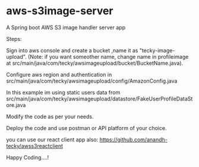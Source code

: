 # aws-s3image-server
A Spring boot AWS S3 image handler server app

Steps:

Sign into aws console and create a bucket ,name it as "tecky-image-upload".
(Note: if you want someother name, change name in profileimage at src/main/java/com/tecky/awsimageupload/bucket/BucketName.java).

Configure aws region and authentication in src/main/java/com/tecky/awsimageupload/config/AmazonConfig.java

In this example im using static users data from src/main/java/com/tecky/awsimageupload/datastore/FakeUserProfileDataStore.java

Modify the code as per your needs.

Deploy the code and use postman or API platform of your choice.


you can use our react client app also:
https://github.com/anandh-tecky/awss3reactclient


Happy Coding....!
